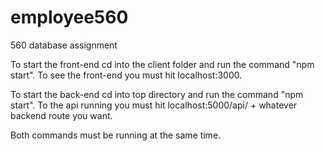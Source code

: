 # employee560
560 database assignment

To start the front-end cd into the client folder and run the command "npm start". To see the front-end you must hit localhost:3000.

To start the back-end cd into top directory and run the command "npm start". To the api running you must hit localhost:5000/api/ + whatever backend route you want. 

Both commands must be running at the same time. 

